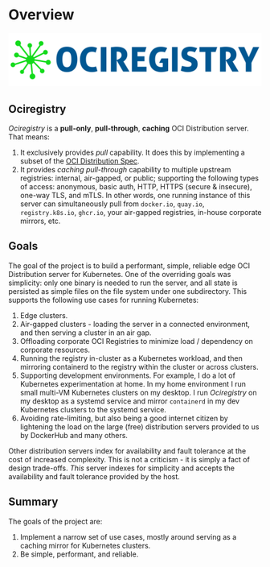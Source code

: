 # Overview

![logo](assets/ociregistry.logo.png)

## Ociregistry

_Ociregistry_ is a **pull-only**, **pull-through**, **caching** OCI Distribution server. That means:

1. It exclusively provides _pull_ capability. It does this by implementing a subset of the [OCI Distribution Spec](https://github.com/opencontainers/distribution-spec).
2. It provides *caching pull-through* capability to multiple upstream registries: internal, air-gapped, or public; supporting the following types of access: anonymous, basic auth, HTTP, HTTPS (secure & insecure), one-way TLS, and mTLS. In other words, one running instance of this server can simultaneously pull from `docker.io`, `quay.io`, `registry.k8s.io`, `ghcr.io`, your air-gapped registries, in-house corporate mirrors, etc.

## Goals

The goal of the project is to build a performant, simple, reliable edge OCI Distribution server for Kubernetes. One of the overriding goals was simplicity: only one binary is needed to run the server, and all state is persisted as simple files on the file system under one subdirectory. This supports the following use cases for running Kubernetes:

1. Edge clusters.
2. Air-gapped clusters - loading the server in a connected environment, and then serving a cluster in an air gap.
3. Offloading corporate OCI Registries to minimize load / dependency on corporate resources.
4. Running the registry in-cluster as a Kubernetes workload, and then mirroring containerd to the registry within the cluster or across clusters.
5. Supporting development environments. For example, I do a lot of Kubernetes experimentation at home. In my home environment I run small multi-VM Kubernetes clusters on my desktop. I run _Ociregistry_ on my desktop as a systemd service and mirror `containerd` in my dev Kubernetes clusters to the systemd service.
6. Avoiding rate-limiting, but also being a good internet citizen by lightening the load on the large (free) distribution servers provided to us by DockerHub and many others.

Other distribution servers index for availability and fault tolerance at the cost of increased complexity. This is not a criticism - it is simply a fact of design trade-offs. _This_ server indexes for simplicity and accepts the availability and fault tolerance provided by the host.

## Summary

The goals of the project are:

1. Implement a narrow set of use cases, mostly around serving as a caching mirror for Kubernetes clusters.
2. Be simple, performant, and reliable.
